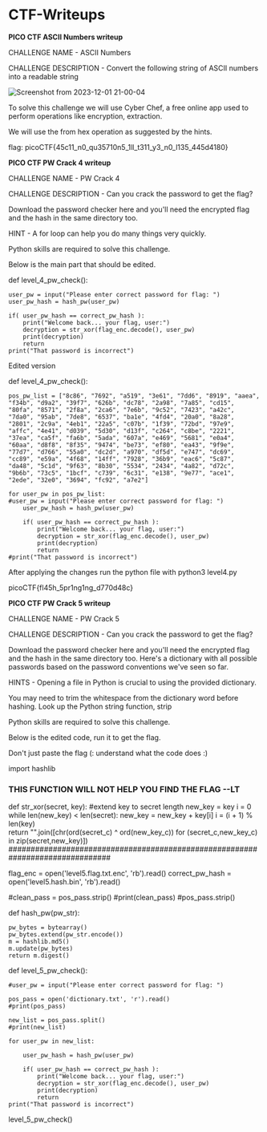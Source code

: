 # CTF-Writeups
**PICO CTF ASCII Numbers writeup**

CHALLENGE NAME - ASCII Numbers

CHALLENGE DESCRIPTION - Convert the following string of ASCII numbers into a readable string

![Screenshot from 2023-12-01 21-00-04](https://github.com/Nchabukac/CTF-Writeups/assets/101572287/2bac2885-70bf-4513-ba8b-cee857398655)

To solve this challenge we will use Cyber Chef, a free online app used to perform operations like encryption, extraction.  

We will use the from hex operation as suggested by the hints.

flag: picoCTF{45c11_n0_qu35710n5_1ll_t311_y3_n0_l135_445d4180}



**PICO CTF PW Crack 4 writeup**

CHALLENGE NAME - PW Crack 4

CHALLENGE DESCRIPTION - Can you crack the password to get the flag?

Download the password checker here and you'll need the encrypted flag and the hash in the same directory too.

HINT - A for loop can help you do many things very quickly.

Python skills are required to solve this challenge.

Below is the main part that should be edited.


def level_4_pw_check():

    user_pw = input("Please enter correct password for flag: ")
    user_pw_hash = hash_pw(user_pw)
    
    if( user_pw_hash == correct_pw_hash ):
        print("Welcome back... your flag, user:")
        decryption = str_xor(flag_enc.decode(), user_pw)
        print(decryption)
        return
    print("That password is incorrect")


Edited version


def level_4_pw_check():

    pos_pw_list = ["8c86", "7692", "a519", "3e61", "7dd6", "8919", "aaea", "f34b", "d9a2", "39f7", "626b", "dc78", "2a98", "7a85", "cd15", "80fa", "8571", "2f8a", "2ca6", "7e6b", "9c52", "7423", "a42c", "7da0", "95ab", "7de8", "6537", "ba1e", "4fd4", "20a0", "8a28", "2801", "2c9a", "4eb1", "22a5", "c07b", "1f39", "72bd", "97e9", "affc", "4e41", "d039", "5d30", "d13f", "c264", "c8be", "2221", "37ea", "ca5f", "fa6b", "5ada", "607a", "e469", "5681", "e0a4", "60aa", "d8f8", "8f35", "9474", "be73", "ef80", "ea43", "9f9e", "77d7", "d766", "55a0", "dc2d", "a970", "df5d", "e747", "dc69", "cc89", "e59a", "4f68", "14ff", "7928", "36b9", "eac6", "5c87", "da48", "5c1d", "9f63", "8b30", "5534", "2434", "4a82", "d72c", "9b6b", "73c5", "1bcf", "c739", "6c31", "e138", "9e77", "ace1", "2ede", "32e0", "3694", "fc92", "a7e2"]

    for user_pw in pos_pw_list: 
    #user_pw = input("Please enter correct password for flag: ")
        user_pw_hash = hash_pw(user_pw)
    
        if( user_pw_hash == correct_pw_hash ):
            print("Welcome back... your flag, user:")
            decryption = str_xor(flag_enc.decode(), user_pw)
            print(decryption)
            return
    #print("That password is incorrect")

After applying the changes run the python file with python3 level4.py

picoCTF{fl45h_5pr1ng1ng_d770d48c}


**PICO CTF PW Crack 5 writeup**

CHALLENGE NAME - PW Crack 5

CHALLENGE DESCRIPTION - Can you crack the password to get the flag?

Download the password checker here and you'll need the encrypted flag and the hash in the same directory too. Here's a dictionary with all possible passwords based on the password conventions we've seen so far.

HINTS - Opening a file in Python is crucial to using the provided dictionary.

You may need to trim the whitespace from the dictionary word before hashing. Look up the Python string function, strip

Python skills are required to solve this challenge.

Below is the edited code, run it to get the flag.

Don't just paste the flag (: understand what the code does :)

import hashlib

### THIS FUNCTION WILL NOT HELP YOU FIND THE FLAG --LT ########################
def str_xor(secret, key):
    #extend key to secret length
    new_key = key
    i = 0
    while len(new_key) < len(secret):
        new_key = new_key + key[i]
        i = (i + 1) % len(key)        
    return "".join([chr(ord(secret_c) ^ ord(new_key_c)) for (secret_c,new_key_c) in zip(secret,new_key)])
###############################################################################

flag_enc = open('level5.flag.txt.enc', 'rb').read()
correct_pw_hash = open('level5.hash.bin', 'rb').read()



#clean_pass = pos_pass.strip()
#print(clean_pass)
#pos_pass.strip()

def hash_pw(pw_str):
    
    pw_bytes = bytearray()
    pw_bytes.extend(pw_str.encode())
    m = hashlib.md5()
    m.update(pw_bytes)
    return m.digest()
    

def level_5_pw_check():
    
    #user_pw = input("Please enter correct password for flag: ")
    
    pos_pass = open('dictionary.txt', 'r').read()
    #print(pos_pass)

    new_list = pos_pass.split()
    #print(new_list)

    for user_pw in new_list:

        user_pw_hash = hash_pw(user_pw)
    
        if( user_pw_hash == correct_pw_hash ):
            print("Welcome back... your flag, user:")
            decryption = str_xor(flag_enc.decode(), user_pw)
            print(decryption)
            return
    print("That password is incorrect")



level_5_pw_check()



    

